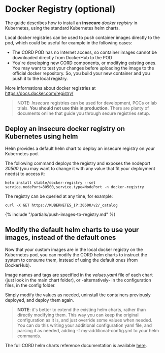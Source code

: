 # Docker Registry (optional)

The guide describes how to install an **insecure** *docker registry* in Kubernetes, using the standard Kubernetes helm charts.

Local docker registries can be used to push container images directly to the pod, which could be useful for example in the following cases:

* The CORD POD has no Internet access, so container images cannot be downloaded directly from DockerHub to the POD
* You're developing new CORD components, or modifying existing ones. You may want to test your changes before uploading the image to the official docker repository. So, you build your new container and you push it to the local registry.

More informations about docker registries at <https://docs.docker.com/registry/>

> NOTE: *Insecure* registries can be used for development, POCs or lab trials. **You should not use this in production.** There are planty of documents online that guide you through secure registries setup.

## Deploy an insecure docker registry on Kubernetes using helm

Helm provides a default helm chart to deploy an insecure registry on your Kubernetes pod.

The following command deploys the registry and exposes the nodeport *30500* (you may want to change it with any value that fit your deployment needs) to access it:

```shell
helm install stable/docker-registry --set service.nodePort=30500,service.type=NodePort -n docker-registry
```

The registry can be queried at any time, for example:

```shell
curl -X GET https://KUBERNETES_IP:30500/v2/_catalog
```

{% include "/partials/push-images-to-registry.md" %}

## Modify the default helm charts to use your images, instead of the default ones

Now that your custom images are in the local docker registry on the Kubernetes pod, you can modify the CORD helm charts to instruct the system to consume them, instead of using the default ones (from DockerHub).

Image names and tags are specified in the *values.yaml* file of each chart (just look in the main chart folder), or -alternatively- in the configuration files, in the config folder.

Simply modify the values as needed, uninstall the containers previously deployed, and deploy them again.

> **NOTE**: it's better to extend the existing helm charts, rather than directly modifying them. This way you can keep the original configuration as it is, and just override some values when needed. You can do this writing your additional configuration yaml file, and parsing it as needed, adding -f my-additional-config.yml to your helm commands.

The full CORD helm charts reference documentation is available [here](../charts/helm.md).
